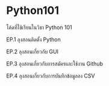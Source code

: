 # Python101
โค้ดที่ใช้เรียนในวิชา Python 101

EP.1 ลุงสอนติดตั้ง Python

EP.2 ลุงสอนเกี่ยวกับ GUI

EP.3 ลุงสอนเกี่ยวกับการสมัครและใช้งาน Github

EP.4 ลุงสอนเกี่ยวกับการบันทึกข้อมูลลง CSV
